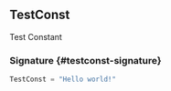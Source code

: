 ## TestConst

Test Constant

### Signature {#testconst-signature}

```typescript
TestConst = "Hello world!"
```
